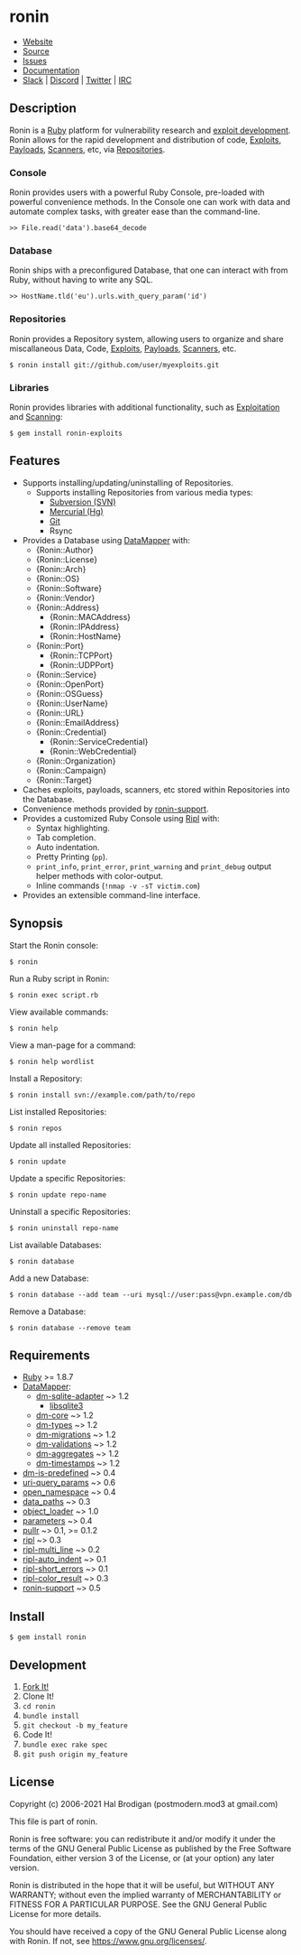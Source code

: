 # ronin

* [Website](https://ronin-rb.dev)
* [Source](https://github.com/ronin-rb/ronin)
* [Issues](https://github.com/ronin-rb/ronin/issues)
* [Documentation](https://ronin-rb.github.com/docs/ronin/frames)
* [Slack](https://ronin-rb.slack.com) |
  [Discord](https://discord.gg/6WAb3PsVX9) |
  [Twitter](https://twitter.com/ronin_rb) |
  [IRC](https://ronin-rb.dev/irc/)

## Description

Ronin is a [Ruby] platform for vulnerability research and [exploit development].
Ronin allows for the rapid development and distribution of code,
[Exploits][example-exploit], [Payloads][example-payload],
[Scanners][example-scanner], etc, via [Repositories].

### Console

Ronin provides users with a powerful Ruby Console, pre-loaded with powerful
convenience methods. In the Console one can work with data and automate
complex tasks, with greater ease than the command-line.

    >> File.read('data').base64_decode

### Database

Ronin ships with a preconfigured Database, that one can interact with from Ruby,
without having to write any SQL.

    >> HostName.tld('eu').urls.with_query_param('id')

### Repositories

Ronin provides a Repository system, allowing users to organize and share
miscallaneous Data, Code, [Exploits][example-exploit],
[Payloads][example-payload], [Scanners][example-scanner], etc.

    $ ronin install git://github.com/user/myexploits.git

### Libraries

Ronin provides libraries with additional functionality, such as
[Exploitation][ronin-exploits] and [Scanning][ronin-scanners]:

    $ gem install ronin-exploits

## Features

* Supports installing/updating/uninstalling of Repositories.
  * Supports installing Repositories from various media types:
    * [Subversion (SVN)][svn]
    * [Mercurial (Hg)][hg]
    * [Git][git]
    * Rsync
* Provides a Database using [DataMapper] with:
  * {Ronin::Author}
  * {Ronin::License}
  * {Ronin::Arch}
  * {Ronin::OS}
  * {Ronin::Software}
  * {Ronin::Vendor}
  * {Ronin::Address}
    * {Ronin::MACAddress}
    * {Ronin::IPAddress}
    * {Ronin::HostName}
  * {Ronin::Port}
    * {Ronin::TCPPort}
    * {Ronin::UDPPort}
  * {Ronin::Service}
  * {Ronin::OpenPort}
  * {Ronin::OSGuess}
  * {Ronin::UserName}
  * {Ronin::URL}
  * {Ronin::EmailAddress}
  * {Ronin::Credential}
    * {Ronin::ServiceCredential}
    * {Ronin::WebCredential}
  * {Ronin::Organization}
  * {Ronin::Campaign}
  * {Ronin::Target}
* Caches exploits, payloads, scanners, etc stored within Repositories
  into the Database.
* Convenience methods provided by [ronin-support].
* Provides a customized Ruby Console using [Ripl][ripl] with:
  * Syntax highlighting.
  * Tab completion.
  * Auto indentation.
  * Pretty Printing (`pp`).
  * `print_info`, `print_error`, `print_warning` and `print_debug`
    output helper methods with color-output.
  * Inline commands (`!nmap -v -sT victim.com`)
* Provides an extensible command-line interface.

## Synopsis

Start the Ronin console:

    $ ronin

Run a Ruby script in Ronin:

    $ ronin exec script.rb

View available commands:

    $ ronin help

View a man-page for a command:

    $ ronin help wordlist

Install a Repository:

    $ ronin install svn://example.com/path/to/repo

List installed Repositories:

    $ ronin repos

Update all installed Repositories:

    $ ronin update

Update a specific Repositories:

    $ ronin update repo-name

Uninstall a specific Repositories:

    $ ronin uninstall repo-name

List available Databases:

    $ ronin database

Add a new Database:

    $ ronin database --add team --uri mysql://user:pass@vpn.example.com/db

Remove a Database:

    $ ronin database --remove team

## Requirements

* [Ruby] >= 1.8.7
* [DataMapper]:
  * [dm-sqlite-adapter] ~> 1.2
    * [libsqlite3]
  * [dm-core] ~> 1.2
  * [dm-types] ~> 1.2
  * [dm-migrations] ~> 1.2
  * [dm-validations] ~> 1.2
  * [dm-aggregates] ~> 1.2
  * [dm-timestamps] ~> 1.2
* [dm-is-predefined] ~> 0.4
* [uri-query_params] ~> 0.6
* [open_namespace] ~> 0.4
* [data_paths] ~> 0.3
* [object_loader] ~> 1.0
* [parameters] ~> 0.4
* [pullr] ~> 0.1, >= 0.1.2
* [ripl] ~> 0.3
* [ripl-multi_line] ~> 0.2
* [ripl-auto_indent] ~> 0.1
* [ripl-short_errors] ~> 0.1
* [ripl-color_result] ~> 0.3
* [ronin-support] ~> 0.5

## Install

    $ gem install ronin

## Development

1. [Fork It!](https://github.com/ronin-rb/ronin/fork)
2. Clone It!
3. `cd ronin`
4. `bundle install`
5. `git checkout -b my_feature`
6. Code It!
7. `bundle exec rake spec`
8. `git push origin my_feature`

## License

Copyright (c) 2006-2021 Hal Brodigan (postmodern.mod3 at gmail.com)

This file is part of ronin.

Ronin is free software: you can redistribute it and/or modify
it under the terms of the GNU General Public License as published by
the Free Software Foundation, either version 3 of the License, or
(at your option) any later version.

Ronin is distributed in the hope that it will be useful,
but WITHOUT ANY WARRANTY; without even the implied warranty of
MERCHANTABILITY or FITNESS FOR A PARTICULAR PURPOSE.  See the
GNU General Public License for more details.

You should have received a copy of the GNU General Public License
along with Ronin.  If not, see <https://www.gnu.org/licenses/>.

[Ruby]: https://www.ruby-lang.org
[exploit development]: https://www.exploit-db.com
[example-exploit]: https://github.com/ronin-rb/example-repo/blob/master/scripts/exploits/http/oracle/dav_bypass.rb
[example-payload]: https://gist.github.com/1403961
[example-scanner]: https://github.com/ronin-rb/example-repo/blob/master/scripts/scanners/oracle_dad_scanner.rb
[Repositories]: https://github.com/ronin-rb/example-repo

[ronin-support]: https://github.com/ronin-rb/ronin-support#readme
[ronin-exploits]: https://github.com/ronin-rb/ronin-exploits#readme
[ronin-scanners]: https://github.com/ronin-rb/ronin-scanners#readme

[svn]: https://subversion.apache.org/
[hg]: https://www.mercurial-scm.org/
[git]: https://git-scm.com/

[DataMapper]: http://datamapper.org
[dm-sqlite-adapter]: https://github.com/datamapper/dm-sqlite-adapter#readme
[libsqlite3]: https://sqlite.org/
[dm-core]: https://github.com/datamapper/dm-core#readme
[dm-types]: https://github.com/datamapper/dm-types#readme
[dm-migrations]: https://github.com/datamapper/dm-migrations#readme
[dm-validations]: https://github.com/datamapper/dm-validations#readme
[dm-aggregates]: https://github.com/datamapper/dm-aggregates#readme
[dm-timestamps]: https://github.com/datamapper/dm-timestamps#readme
[dm-is-predefined]: https://github.com/postmodern/dm-is-predefined#readme
[uri-query_params]: https://github.com/postmodern/uri-query_params#readme
[open_namespace]: https://github.com/postmodern/open_namespace#readme
[data_paths]: https://github.com/postmodern/data_paths#readme
[object_loader]: https://github.com/postmodern/object_loader#readme
[parameters]: https://github.com/postmodern/parameters#readme
[pullr]: https://github.com/postmodern/pullr#readme
[ripl]: https://github.com/cldwalker/ripl#readme
[ripl-multi_line]: https://github.com/janlelis/ripl-multi_line#readme
[ripl-auto_indent]: https://github.com/janlelis/ripl-auto_indent#readme
[ripl-short_errors]: https://rubygems.org/gems/ripl-short_errors
[ripl-color_result]: https://github.com/janlelis/ripl-color_result#readme
[ronin-support]: https://github.com/ronin-rb/ronin-support#readme

